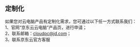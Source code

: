 ## 定制化
如果您对云电脑产品有定制化需求，您可通过以下任一方式联系我们：<br>
1、官网“京东云云电脑”产品页，进行申请；<br>
2、联系邮箱：cloudpc@jd.com；<br>
3、联系京东云官方客服<br>
